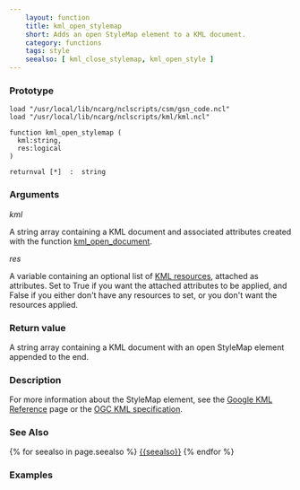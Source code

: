 ```yaml
---
    layout: function
    title: kml_open_stylemap
    short: Adds an open StyleMap element to a KML document.
    category: functions  
    tags: style
    seealso: [ kml_close_stylemap, kml_open_style ]
---
```


### Prototype

<pre><code>load "/usr/local/lib/ncarg/nclscripts/csm/gsn_code.ncl"
load "/usr/local/lib/ncarg/nclscripts/kml/kml.ncl"

function kml_open_stylemap (
  kml:string,
  res:logical
)

returnval [*]  :  string
</code></pre>

### Arguments
*kml*

A string array containing a KML document and associated attributes created with the function [kml_open_document]({{site.base_url}}/functions/kml_open_document.html).

*res*

A variable containing an optional list of [KML resources]({{site.base_url}}/resources), attached as attributes. Set to True if you want the attached attributes to be applied, and False if you either don't have any resources to set, or you don't want the resources applied.

### Return value

A string array containing a KML document with an open StyleMap element appended to the end.

### Description

For more information about the StyleMap element, see the [Google KML Reference](https://developers.google.com/kml/documentation/kmlreference#stylemap) page or the [OGC KML specification](http://www.opengeospatial.org/standards/kml/).

### See Also

{% for seealso in page.seealso %}
[{{seealso}}]({{site.base_url}}/functions/{{seealso}}.html)
{% endfor %}

### Examples


